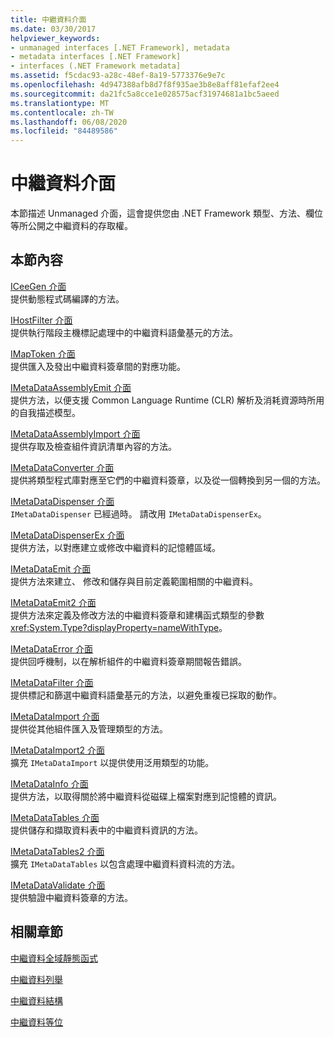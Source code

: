 ```yaml
---
title: 中繼資料介面
ms.date: 03/30/2017
helpviewer_keywords:
- unmanaged interfaces [.NET Framework], metadata
- metadata interfaces [.NET Framework]
- interfaces (.NET Framework metadata]
ms.assetid: f5cdac93-a28c-48ef-8a19-5773376e9e7c
ms.openlocfilehash: 4d947388afb8d7f8f935ae3b8e8aff81efaf2ee4
ms.sourcegitcommit: da21fc5a8cce1e028575acf31974681a1bc5aeed
ms.translationtype: MT
ms.contentlocale: zh-TW
ms.lasthandoff: 06/08/2020
ms.locfileid: "84489586"
---
```

# <a name="metadata-interfaces"></a>中繼資料介面
本節描述 Unmanaged 介面，這會提供您由 .NET Framework 類型、方法、欄位等所公開之中繼資料的存取權。  
  
## <a name="in-this-section"></a>本節內容  
 [ICeeGen 介面](iceegen-interface.md)  
 提供動態程式碼編譯的方法。  
  
 [IHostFilter 介面](ihostfilter-interface.md)  
 提供執行階段主機標記處理中的中繼資料語彙基元的方法。  
  
 [IMapToken 介面](imaptoken-interface.md)  
 提供匯入及發出中繼資料簽章間的對應功能。  
  
 [IMetaDataAssemblyEmit 介面](imetadataassemblyemit-interface.md)  
 提供方法，以便支援 Common Language Runtime (CLR) 解析及消耗資源時所用的自我描述模型。  
  
 [IMetaDataAssemblyImport 介面](imetadataassemblyimport-interface.md)  
 提供存取及檢查組件資訊清單內容的方法。  
  
 [IMetaDataConverter 介面](imetadataconverter-interface.md)  
 提供將類型程式庫對應至它們的中繼資料簽章，以及從一個轉換到另一個的方法。  
  
 [IMetaDataDispenser 介面](imetadatadispenser-interface.md)  
 `IMetaDataDispenser` 已經過時。 請改用 `IMetaDataDispenserEx`。  
  
 [IMetaDataDispenserEx 介面](imetadatadispenserex-interface.md)  
 提供方法，以對應建立或修改中繼資料的記憶體區域。  
  
 [IMetaDataEmit 介面](imetadataemit-interface.md)  
 提供方法來建立、 修改和儲存與目前定義範圍相關的中繼資料。  
  
 [IMetaDataEmit2 介面](imetadataemit2-interface.md)  
 提供方法來定義及修改方法的中繼資料簽章和建構函式類型的參數 <xref:System.Type?displayProperty=nameWithType>。  
  
 [IMetaDataError 介面](imetadataerror-interface.md)  
 提供回呼機制，以在解析組件的中繼資料簽章期間報告錯誤。  
  
 [IMetaDataFilter 介面](imetadatafilter-interface.md)  
 提供標記和篩選中繼資料語彙基元的方法，以避免重複已採取的動作。  
  
 [IMetaDataImport 介面](imetadataimport-interface.md)  
 提供從其他組件匯入及管理類型的方法。  
  
 [IMetaDataImport2 介面](imetadataimport2-interface.md)  
 擴充 `IMetaDataImport` 以提供使用泛用類型的功能。  
  
 [IMetaDataInfo 介面](imetadatainfo-interface.md)  
 提供方法，以取得關於將中繼資料從磁碟上檔案對應到記憶體的資訊。  
  
 [IMetaDataTables 介面](imetadatatables-interface.md)  
 提供儲存和擷取資料表中的中繼資料資訊的方法。  
  
 [IMetaDataTables2 介面](imetadatatables2-interface.md)  
 擴充 `IMetaDataTables` 以包含處理中繼資料資料流的方法。  
  
 [IMetaDataValidate 介面](imetadatavalidate-interface.md)  
 提供驗證中繼資料簽章的方法。  
  
## <a name="related-sections"></a>相關章節  
 [中繼資料全域靜態函式](metadata-global-static-functions.md)  
  
 [中繼資料列舉](metadata-enumerations.md)  
  
 [中繼資料結構](metadata-structures.md)  
  
 [中繼資料等位](metadata-unions.md)
